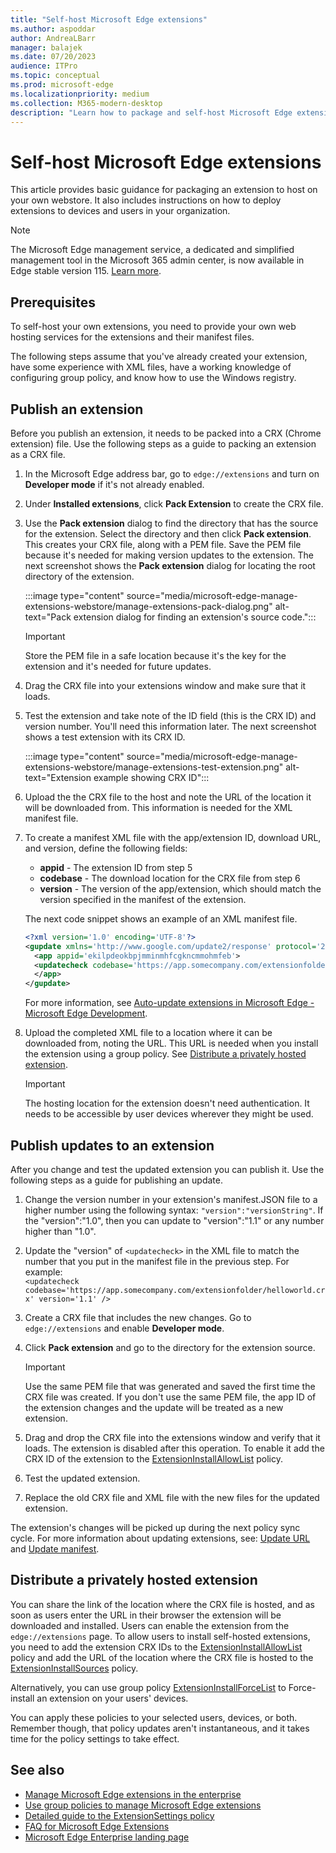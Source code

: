 ```yaml
---
title: "Self-host Microsoft Edge extensions"
ms.author: aspoddar
author: AndreaLBarr
manager: balajek
ms.date: 07/20/2023
audience: ITPro
ms.topic: conceptual
ms.prod: microsoft-edge
ms.localizationpriority: medium
ms.collection: M365-modern-desktop
description: "Learn how to package and self-host Microsoft Edge extensions in the enterprise."
---
```


# Self-host Microsoft Edge extensions

This article provides basic guidance for packaging an extension to host on your own webstore. It also includes instructions on how to deploy extensions to devices and users in your organization.

> [!NOTE]
> The Microsoft Edge management service, a dedicated and simplified management tool in the Microsoft 365 admin center, is now available in Edge stable version 115. [Learn more](/deployedge/microsoft-edge-management-service).

## Prerequisites

To self-host your own extensions, you need to provide your own web hosting services for the extensions and their manifest files.

The following steps assume that you've already created your extension, have some experience with XML files, have a working knowledge of configuring group policy, and know how to use the Windows registry.

## Publish an extension

Before you publish an extension, it needs to be packed into a CRX (Chrome extension) file. Use the following steps as a guide to packing an extension as a CRX file.

1. In the Microsoft Edge address bar, go to `edge://extensions` and turn on **Developer mode** if it's not already enabled.
2. Under **Installed extensions**, click **Pack Extension** to create the CRX file.
3. Use the **Pack extension** dialog to find the directory that has the source for the extension. Select the directory and then click **Pack extension**.  This creates your CRX file, along with a PEM file. Save the PEM file because it's needed for making version updates to the extension. The next screenshot shows the **Pack extension** dialog for locating the root directory of the extension.

   :::image type="content" source="media/microsoft-edge-manage-extensions-webstore/manage-extensions-pack-dialog.png" alt-text="Pack extension dialog for finding an extension's source code.":::

   > [!IMPORTANT]
   > Store the PEM file in a safe location because it's the key for the extension and it's needed for future updates.

4. Drag the CRX file into your extensions window and make sure that it loads.
5. Test the extension and take note of the ID field (this is the CRX ID) and version number. You'll need this information later. The next screenshot shows a test extension with its CRX ID.

   :::image type="content" source="media/microsoft-edge-manage-extensions-webstore/manage-extensions-test-extension.png" alt-text="Extension example showing CRX ID":::

6. Upload the the CRX file to the host and note the URL of the location it will be downloaded from. This information is needed for the XML manifest file.
7. To create a manifest XML file with the app/extension ID, download URL, and version, define the following fields:  

   - **appid** - The extension ID from step 5
   - **codebase** - The download location for the CRX file from step 6
   - **version** - The version of the app/extension, which should match the version specified in the manifest of the extension.

   The next code snippet shows an example of an XML manifest file.

   ```xml
   <?xml version='1.0' encoding='UTF-8'?> 
   <gupdate xmlns='http://www.google.com/update2/response' protocol='2.0'> 
     <app appid='ekilpdeokbpjmminmhfcgkncmmohmfeb'> 
     <updatecheck codebase='https://app.somecompany.com/extensionfolder/helloworld.crx' version='1.0' /> 
     </app> 
   </gupdate> 
   ```

   For more information, see [Auto-update extensions in Microsoft Edge - Microsoft Edge Development](/microsoft-edge/extensions-chromium/enterprise/auto-update).

8. Upload the completed XML file to a location where it can be downloaded from, noting the URL. This URL is needed when you install the extension using a group policy. See [Distribute a privately hosted extension](#distribute-a-privately-hosted-extension).

   > [!IMPORTANT]
   > The hosting location for the extension doesn't need authentication. It needs to be accessible by user devices wherever they might be used.

## Publish updates to an extension

After you change and test the updated extension you can publish it. Use the following steps as a guide for publishing an update.

1. Change the version number in your extension's manifest.JSON file to a higher number using the following syntax: `"version":"versionString"`. If the "version":"1.0", then you can update to "version":"1.1" or any number higher than "1.0".
2. Update the "version" of `<updatecheck>` in the XML file to match the number that you put in the manifest file in the previous step. For example:<br>`<updatecheck codebase='https://app.somecompany.com/extensionfolder/helloworld.crx' version='1.1' />`
3. Create a CRX file that includes the new changes. Go to `edge://extensions` and enable **Developer mode**.
4. Click **Pack extension** and go to the directory for the extension source.

   > [!IMPORTANT]
   > Use the same PEM file that was generated and saved the first time the CRX file was created. If you don't use the same PEM file, the app ID of the extension changes and the update will be treated as a new extension.

5. Drag and drop the CRX file into the extensions window and verify that it loads. The extension is disabled after this operation. To enable it add the CRX ID of the extension to the [ExtensionInstallAllowList](/deployedge/microsoft-edge-policies#extensioninstallallowlist) policy.
6. Test the updated extension.
7. Replace the old CRX file and XML file with the new files for the updated extension.

The extension's changes will be picked up during the next policy sync cycle. For more information about updating extensions, see: [Update URL](/microsoft-edge/extensions-chromium/enterprise/auto-update#update-url) and [Update manifest](/microsoft-edge/extensions-chromium/enterprise/auto-update#updated-manifest).

## Distribute a privately hosted extension

You can share the link of the location where the CRX file is hosted, and as soon as users enter the URL in their browser the extension will be downloaded and installed. Users can enable the extension from the `edge://extensions` page. To allow users to install self-hosted extensions, you need to add the extension CRX IDs to the [ExtensionInstallAllowList](/deployedge/microsoft-edge-policies#extensioninstallallowlist) policy and add the URL of the location where the CRX file is hosted to the [ExtensionInstallSources](/deployedge/microsoft-edge-policies#extensioninstallsources) policy.

Alternatively, you can use group policy [ExtensionInstallForceList](/deployedge/microsoft-edge-manage-extensions-policies#force-install-an-extension) to Force-install an extension on your users' devices.

You can apply these policies to your selected users, devices, or both. Remember though, that policy updates aren't instantaneous, and it takes time for the policy settings to take effect.

## See also

- [Manage Microsoft Edge extensions in the enterprise](microsoft-edge-manage-extensions.md)
- [Use group policies to manage Microsoft Edge extensions](microsoft-edge-manage-extensions-policies.md)
- [Detailed guide to the ExtensionSettings policy](microsoft-edge-manage-extensions-ref-guide.md)
- [FAQ for Microsoft Edge Extensions](microsoft-edge-manage-extensions-faq.md)
- [Microsoft Edge Enterprise landing page](https://aka.ms/EdgeEnterprise)
